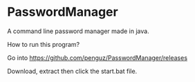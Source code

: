# PasswordManager
A command line password manager made in java.

How to run this program?

Go into 
https://github.com/penguz/PasswordManager/releases

Download, extract then click the start.bat file.
